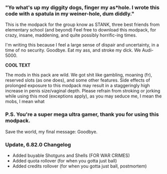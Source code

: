 ### "Yo what's up my diggity dogs, finger my as*hole. I wrote this code with a spatula in my weiner-hole, dum diddly."

This is the modpack for the group know as STANK, three best friends from elementary school (and beyond)
Feel free to download this modpack, for crazy, insane, maddening, and quite possibly horrific-ing times.

I'm writing this because I feel a large sense of dispair and uncertainty, in a time of no security.
Goodbye. Eat my ass, and stroke my dick. We Audi-5000.

**COOL TEXT**

The mods in this pack are wild.
We got shit like gambling, moaning (fr), reserved slots (as one does), and some other features.
Side effects of prolonged exposure to this modpack may result in a staggeringly high increase in penis size/vaginal depth.
Please refrain from stroking or jorking while using this mod (exceptions apply), as you may seduce me, I mean the mobs, I mean what

### P.S. You're a super mega ultra gamer, thank you for using this modpack.
Save the world, my final message: Goodbye.

### Update, 6.82.0 Changelog
- Added buyable Shotguns and Shells (FOR WAR CRIMES)
- Added quota rollover (for when you gotta just ball)
- Added credits rollover (for when you gotta just ball, postmortem)
